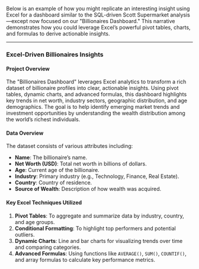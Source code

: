 Below is an example of how you might replicate an interesting insight using Excel for a dashboard similar to the SQL-driven Scott Supermarket analysis—except now focused on our "Billionaires Dashboard." This narrative demonstrates how you could leverage Excel’s powerful pivot tables, charts, and formulas to derive actionable insights.

---

### Excel-Driven Billionaires Insights

#### **Project Overview**
The "Billionaires Dashboard" leverages Excel analytics to transform a rich dataset of billionaire profiles into clear, actionable insights. Using pivot tables, dynamic charts, and advanced formulas, this dashboard highlights key trends in net worth, industry sectors, geographic distribution, and age demographics. The goal is to help identify emerging market trends and investment opportunities by understanding the wealth distribution among the world’s richest individuals.

#### **Data Overview**
The dataset consists of various attributes including:
- **Name**: The billionaire’s name.
- **Net Worth (USD)**: Total net worth in billions of dollars.
- **Age**: Current age of the billionaire.
- **Industry**: Primary industry (e.g., Technology, Finance, Real Estate).
- **Country**: Country of residence.
- **Source of Wealth**: Description of how wealth was acquired.

#### **Key Excel Techniques Utilized**
1. **Pivot Tables**: To aggregate and summarize data by industry, country, and age groups.
2. **Conditional Formatting**: To highlight top performers and potential outliers.
3. **Dynamic Charts**: Line and bar charts for visualizing trends over time and comparing categories.
4. **Advanced Formulas**: Using functions like `AVERAGE()`, `SUM()`, `COUNTIF()`, and array formulas to calculate key performance metrics.




